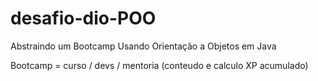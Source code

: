 # desafio-dio-POO
Abstraindo um Bootcamp Usando Orientação a Objetos em Java

Bootcamp = curso / devs / mentoria   (conteudo e calculo XP acumulado)